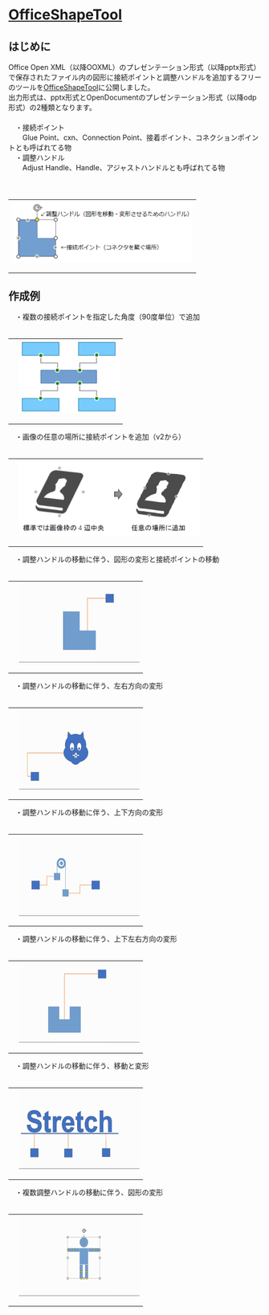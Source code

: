 # [OfficeShapeTool](https://github.com/Yz-Filer/OfficeShapeTool)
## はじめに
Office Open XML（以降OOXML）のプレゼンテーション形式（以降pptx形式）で保存されたファイル内の図形に接続ポイントと調整ハンドルを追加するフリーのツールを[OfficeShapeTool](https://www.vector.co.jp/soft/winnt/business/se526365.html)に公開しました。  
出力形式は、pptx形式とOpenDocumentのプレゼンテーション形式（以降odp形式）の2種類となります。  
　  
　・接続ポイント  
　　Glue Point、cxn、Connection Point、接着ポイント、コネクションポイントとも呼ばれてる物  
　・調整ハンドル  
　　Adjust Handle、Handle、アジャストハンドルとも呼ばれてる物  
　  
　<table><tr><td>
  <img src="image/point_handle.png" width="360" />
  </td></tr></table>

## 作成例
　・複数の接続ポイントを指定した角度（90度単位）で追加  
　<table><tr><td>
　<img src="image/cxn1.png" width="200" />
  </td></tr></table>

　・画像の任意の場所に接続ポイントを追加（v2から）  
　<table><tr><td>
　<img src="image/cxn2.png" width="360" />
  </td></tr></table>

　・調整ハンドルの移動に伴う、図形の変形と接続ポイントの移動  
　<table><tr><td>
　<img src="image/hdl1.gif" width="240" />
  </td></tr></table>

　・調整ハンドルの移動に伴う、左右方向の変形  
　<table><tr><td>
　<img src="image/hdl3.gif" width="240" />
  </td></tr></table>

　・調整ハンドルの移動に伴う、上下方向の変形  
　<table><tr><td>
　<img src="image/hdl4.gif" width="240" />
  </td></tr></table>

　・調整ハンドルの移動に伴う、上下左右方向の変形  
　<table><tr><td>
　<img src="image/hdl2.gif" width="240" />
  </td></tr></table>

　・調整ハンドルの移動に伴う、移動と変形  
　<table><tr><td>
　<img src="image/hdl5.gif" width="240" />
  </td></tr></table>

　・複数調整ハンドルの移動に伴う、図形の変形  
　<table><tr><td>
　<img src="image/hdl6.gif" width="240" />
  </td></tr></table>
